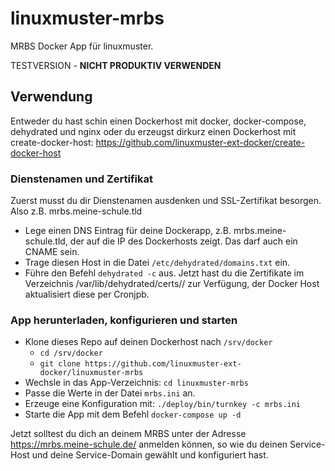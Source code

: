# linuxmuster-mrbs

MRBS Docker App für linuxmuster. 

TESTVERSION - **NICHT PRODUKTIV VERWENDEN**

## Verwendung

Entweder du hast schin einen Dockerhost mit docker, docker-compose, dehydrated und nginx oder du erzeugst dirkurz einen Dockerhost mit create-docker-host: https://github.com/linuxmuster-ext-docker/create-docker-host

### Dienstenamen und Zertifikat

Zuerst musst du dir Dienstenamen ausdenken und SSL-Zertifikat besorgen. Also z.B. mrbs.meine-schule.tld

* Lege einen DNS Eintrag für deine Dockerapp, z.B. mrbs.meine-schule.tld, der auf die IP des Dockerhosts zeigt. Das darf auch ein CNAME sein.
* Trage diesen Host in die Datei ``/etc/dehydrated/domains.txt`` ein.
* Führe den Befehl ``dehydrated -c`` aus. Jetzt hast du die Zertifikate im Verzeichnis /var/lib/dehydrated/certs/<hostname>/ zur Verfügung, der Docker Host aktualisiert diese per Cronjpb.

### App herunterladen, konfigurieren und starten

* Klone dieses Repo auf deinen Dockerhost nach ``/srv/docker``
  * ``cd /srv/docker``
  * ``git clone https://github.com/linuxmuster-ext-docker/linuxmuster-mrbs``
* Wechsle in das App-Verzeichnis: ``cd linuxmuster-mrbs``
* Passe die Werte in der Datei ``mrbs.ini`` an.
* Erzeuge eine Konfiguration mit: ``./deploy/bin/turnkey -c mrbs.ini``
* Starte die App mit dem Befehl ``docker-compose up -d``

Jetzt solltest du dich an deinem MRBS unter der Adresse https://mrbs.meine-schule.de/ anmelden können, so wie du deinen Service-Host und deine Service-Domain gewählt und konfiguriert hast.


